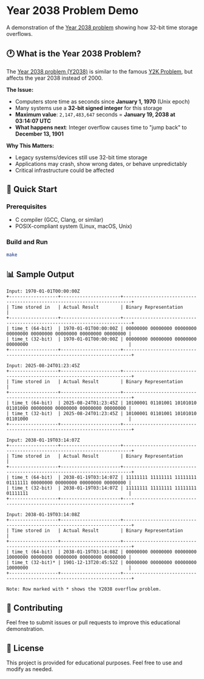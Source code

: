 # Year 2038 Problem Demo

A demonstration of the [Year 2038 problem](https://en.wikipedia.org/wiki/Year_2038_problem) showing how 32-bit time storage overflows.

## 🕐 What is the Year 2038 Problem?

The [Year 2038 problem (Y2038)](https://en.wikipedia.org/wiki/Year_2038_problem) is similar to the famous [Y2K Problem](https://en.wikipedia.org/wiki/Year_2000_problem), but affects the year 2038 instead of 2000.

**The Issue:**

- Computers store time as seconds since **January 1, 1970** (Unix epoch)
- Many systems use a **32-bit signed integer** for this storage
- **Maximum value**: `2,147,483,647` seconds = **January 19, 2038 at 03:14:07 UTC**
- **What happens next**: Integer overflow causes time to "jump back" to **December 13, 1901**

**Why This Matters:**

- Legacy systems/devices still use 32-bit time storage
- Applications may crash, show wrong dates, or behave unpredictably
- Critical infrastructure could be affected

## 🚀 Quick Start

### Prerequisites

- C compiler (GCC, Clang, or similar)
- POSIX-compliant system (Linux, macOS, Unix)

### Build and Run

```bash
make
```

## 📊 Sample Output

```plaintext
Input: 1970-01-01T00:00:00Z
+------------------+----------------------+-------------------------------------------------------------------------+
| Time stored in   | Actual Result        | Binary Representation                                                   |
+------------------+----------------------+-------------------------------------------------------------------------+
| time_t (64-bit)  | 1970-01-01T00:00:00Z | 00000000 00000000 00000000 00000000 00000000 00000000 00000000 00000000 |
| time_t (32-bit)  | 1970-01-01T00:00:00Z | 00000000 00000000 00000000 00000000                                     |
+------------------+----------------------+-------------------------------------------------------------------------+

Input: 2025-08-24T01:23:45Z
+------------------+----------------------+-------------------------------------------------------------------------+
| Time stored in   | Actual Result        | Binary Representation                                                   |
+------------------+----------------------+-------------------------------------------------------------------------+
| time_t (64-bit)  | 2025-08-24T01:23:45Z | 10100001 01101001 10101010 01101000 00000000 00000000 00000000 00000000 |
| time_t (32-bit)  | 2025-08-24T01:23:45Z | 10100001 01101001 10101010 01101000                                     |
+------------------+----------------------+-------------------------------------------------------------------------+

Input: 2038-01-19T03:14:07Z
+------------------+----------------------+-------------------------------------------------------------------------+
| Time stored in   | Actual Result        | Binary Representation                                                   |
+------------------+----------------------+-------------------------------------------------------------------------+
| time_t (64-bit)  | 2038-01-19T03:14:07Z | 11111111 11111111 11111111 01111111 00000000 00000000 00000000 00000000 |
| time_t (32-bit)  | 2038-01-19T03:14:07Z | 11111111 11111111 11111111 01111111                                     |
+------------------+----------------------+-------------------------------------------------------------------------+

Input: 2038-01-19T03:14:08Z
+------------------+----------------------+-------------------------------------------------------------------------+
| Time stored in   | Actual Result        | Binary Representation                                                   |
+------------------+----------------------+-------------------------------------------------------------------------+
| time_t (64-bit)  | 2038-01-19T03:14:08Z | 00000000 00000000 00000000 10000000 00000000 00000000 00000000 00000000 |
| time_t (32-bit)* | 1901-12-13T20:45:52Z | 00000000 00000000 00000000 10000000                                     |
+------------------+----------------------+-------------------------------------------------------------------------+

Note: Row marked with * shows the Y2038 overflow problem.
```

## 🤝 Contributing

Feel free to submit issues or pull requests to improve this educational demonstration.

## 📄 License

This project is provided for educational purposes. Feel free to use and modify as needed.
